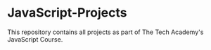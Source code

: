 # JavaScript-Projects

This repository contains all projects as part of The Tech Academy's JavaScript Course.
